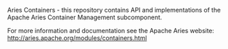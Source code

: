 Aries Containers - this repository contains API and implementations of the Apache Aries Container Management subcomponent.

For more information and documentation see the Apache Aries website: http://aries.apache.org/modules/containers.html
